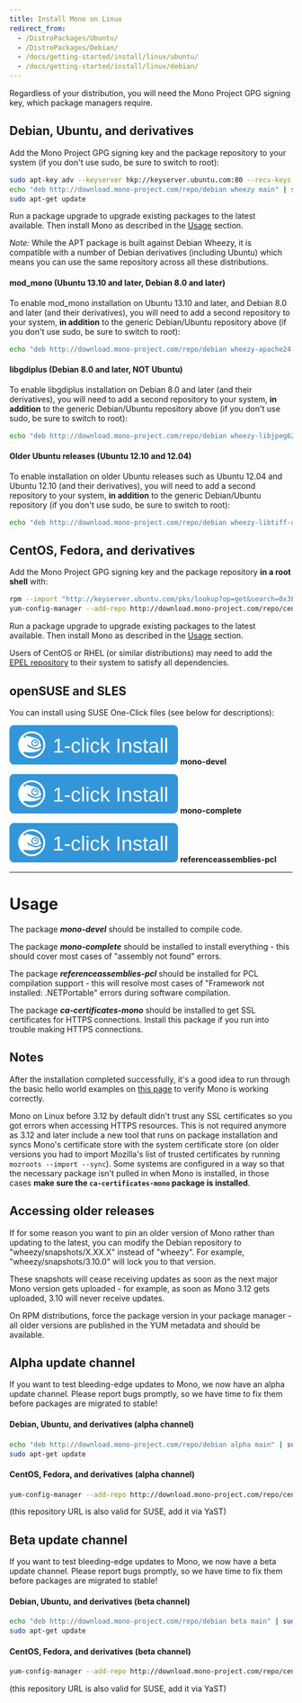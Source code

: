```yaml
---
title: Install Mono on Linux
redirect_from:
  - /DistroPackages/Ubuntu/
  - /DistroPackages/Debian/
  - /docs/getting-started/install/linux/ubuntu/
  - /docs/getting-started/install/linux/debian/
---
```


Regardless of your distribution, you will need the Mono Project GPG signing key, which package managers require.

Debian, Ubuntu, and derivatives
-------------------------------

Add the Mono Project GPG signing key and the package repository to your system (if you don't use sudo, be sure to switch to root):

``` bash
sudo apt-key adv --keyserver hkp://keyserver.ubuntu.com:80 --recv-keys 3FA7E0328081BFF6A14DA29AA6A19B38D3D831EF
echo "deb http://download.mono-project.com/repo/debian wheezy main" | sudo tee /etc/apt/sources.list.d/mono-xamarin.list
sudo apt-get update
```

Run a package upgrade to upgrade existing packages to the latest available. Then install Mono as described in the [Usage](#usage) section.

*Note:* While the APT package is built against Debian Wheezy, it is compatible with a number of Debian derivatives (including Ubuntu) which means you can use the same repository across all these distributions.

#### mod_mono (Ubuntu 13.10 and later, Debian 8.0 and later)

To enable mod_mono installation on Ubuntu 13.10 and later, and Debian 8.0 and later (and their derivatives), you will need to add a second repository to your system, **in addition** to the generic Debian/Ubuntu repository above (if you don't use sudo, be sure to switch to root):

``` bash
echo "deb http://download.mono-project.com/repo/debian wheezy-apache24-compat main" | sudo tee -a /etc/apt/sources.list.d/mono-xamarin.list
```

#### libgdiplus (Debian 8.0 and later, NOT Ubuntu)

To enable libgdiplus installation on Debian 8.0 and later (and their derivatives), you will need to add a second repository to your system, **in addition** to the generic Debian/Ubuntu repository above (if you don't use sudo, be sure to switch to root):

``` bash
echo "deb http://download.mono-project.com/repo/debian wheezy-libjpeg62-compat main" | sudo tee -a /etc/apt/sources.list.d/mono-xamarin.list
```

#### Older Ubuntu releases (Ubuntu 12.10 and 12.04)

To enable installation on older Ubuntu releases such as Ubuntu 12.04 and Ubuntu 12.10 (and their derivatives), you will need to add a second repository to your system, **in addition** to the generic Debian/Ubuntu repository (if you don't use sudo, be sure to switch to root):

``` bash
echo "deb http://download.mono-project.com/repo/debian wheezy-libtiff-compat main" | sudo tee -a /etc/apt/sources.list.d/mono-xamarin.list
```

CentOS, Fedora, and derivatives
-------------------------------

Add the Mono Project GPG signing key and the package repository **in a root shell** with:

``` bash
rpm --import "http://keyserver.ubuntu.com/pks/lookup?op=get&search=0x3FA7E0328081BFF6A14DA29AA6A19B38D3D831EF"
yum-config-manager --add-repo http://download.mono-project.com/repo/centos/
```

Run a package upgrade to upgrade existing packages to the latest available. Then install Mono as described in the [Usage](#usage) section.

Users of CentOS or RHEL (or similar distributions) may need to add the [EPEL repository](https://fedoraproject.org/wiki/EPEL) to their system to satisfy all dependencies.

openSUSE and SLES
-----------------

You can install using SUSE One-Click files (see below for descriptions):

[![mono-devel](/images/OneClick.svg)](http://download.mono-project.com/repo/mono-devel.ymp) **mono-devel**

[![mono-complete](/images/OneClick.svg)](http://download.mono-project.com/repo/mono-complete.ymp) **mono-complete**

[![referenceassemblies-pcl](/images/OneClick.svg)](http://download.mono-project.com/repo/referenceassemblies-pcl.ymp) **referenceassemblies-pcl**

<hr/>

Usage
=====

The package ***mono-devel*** should be installed to compile code.

The package ***mono-complete*** should be installed to install everything - this should cover most cases of "assembly not found" errors.

The package ***referenceassemblies-pcl*** should be installed for PCL compilation support - this will resolve most cases of "Framework not installed: .NETPortable" errors during software compilation.

The package ***ca-certificates-mono*** should be installed to get SSL certificates for HTTPS connections. Install this package if you run into trouble making HTTPS connections.

Notes
-----

After the installation completed successfully, it's a good idea to run through the basic hello world examples on [this page](/docs/getting-started/mono-basics/) to verify Mono is working correctly.

Mono on Linux before 3.12 by default didn't trust any SSL certificates so you got errors when accessing HTTPS resources. This is not required anymore as 3.12 and later include a new tool that runs on package installation and syncs Mono's certificate store with the system certificate store (on older versions you had to import Mozilla's list of trusted certificates by running `mozroots --import --sync`). Some systems are configured in a way so that the necessary package isn't pulled in when Mono is installed, in those cases **make sure the `ca-certificates-mono` package is installed**.

Accessing older releases
------------------------

If for some reason you want to pin an older version of Mono rather than updating to the latest, you can modify the Debian repository to "wheezy/snapshots/X.XX.X" instead of "wheezy". For example, "wheezy/snapshots/3.10.0" will lock you to that version.

These snapshots will cease receiving updates as soon as the next major Mono version gets uploaded - for example, as soon as Mono 3.12 gets uploaded, 3.10 will never receive updates.

On RPM distributions, force the package version in your package manager - all older versions are published in the YUM metadata and should be available.

Alpha update channel
--------------------

If you want to test bleeding-edge updates to Mono, we now have an alpha update channel. Please report bugs promptly, so we have time to fix them before packages are migrated to stable!

#### Debian, Ubuntu, and derivatives (alpha channel)

``` bash
echo "deb http://download.mono-project.com/repo/debian alpha main" | sudo tee /etc/apt/sources.list.d/mono-xamarin-alpha.list
sudo apt-get update
```

#### CentOS, Fedora, and derivatives (alpha channel)

``` bash
yum-config-manager --add-repo http://download.mono-project.com/repo/centos-alpha/
```

(this repository URL is also valid for SUSE, add it via YaST)

Beta update channel
--------------------

If you want to test bleeding-edge updates to Mono, we now have a beta update channel. Please report bugs promptly, so we have time to fix them before packages are migrated to stable!

#### Debian, Ubuntu, and derivatives (beta channel)

``` bash
echo "deb http://download.mono-project.com/repo/debian beta main" | sudo tee /etc/apt/sources.list.d/mono-xamarin-beta.list
sudo apt-get update
```

#### CentOS, Fedora, and derivatives (beta channel)

``` bash
yum-config-manager --add-repo http://download.mono-project.com/repo/centos-beta/
```

(this repository URL is also valid for SUSE, add it via YaST)
